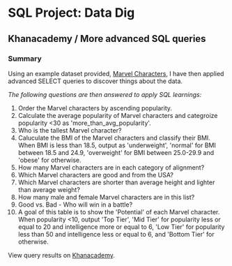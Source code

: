 # SQL Project: Data Dig
## Khanacademy / More advanced SQL queries
### Summary
Using an example dataset provided, [Marvel Characters](https://gist.github.com/pamelafox/585364b62390ea720858), I have then applied advanced SELECT queries to discover things about the data. 

*The following questions are then answered to apply SQL learnings:*
1. Order the Marvel characters by ascending popularity.
2. Calculate the average popularity of Marvel characters and categroize popularity <30 as 'more_than_avg_popularity'.
3. Who is the tallest Marvel character?
4. Caluculate the BMI of the Marvel characters and classify their BMI. When BMI  is less than 18.5, output as 'underweight', 'normal' for BMI between 18.5 and 24.9, 'overweight' for BMI between 25.0-29.9 and 'obese' for otherwise. 
5. How many Marvel characters are in each category of alignment?
6. Which Marvel characters are good and from the USA?
7. Which Marvel characters are shorter than average height and lighter than average weight?
8. How many male and female Marvel characters are in this list?
9. Good vs. Bad - Who will win in a battle?
10. A goal of this table is to show the 'Potential' of each Marvel character. When popularity <10, output 'Top Tier', 'Mid Tier' for popularity less or equal to 20 and intelligence more or equal to 6, 'Low Tier' for popularity less than 50 and intelligence less or equal to 6, and 'Bottom Tier' for otherwise.

View query results on [Khanacademy](https://www.khanacademy.org/computer-programming/project-2-data-dig-marvel-character/5220727410704384).
